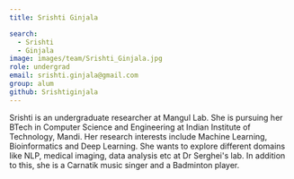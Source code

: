 ```yaml
---
title: Srishti Ginjala

search:
  - Srishti 
  - Ginjala
image: images/team/Srishti_Ginjala.jpg
role: undergrad
email: srishti.ginjala@gmail.com
group: alum
github: Srishtiginjala
---
```


Srishti is an undergraduate researcher at Mangul Lab. She is pursuing her BTech in Computer Science and Engineering at Indian Institute of Technology,    Mandi. Her research interests include Machine Learning, Bioinformatics and Deep Learning. She wants to explore different domains like NLP, medical imaging, data analysis etc at Dr Serghei's lab. In addition to this, she is a Carnatik music singer and a Badminton player.
